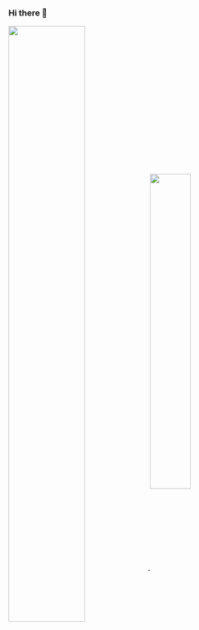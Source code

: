 ### Hi there 👋

<a href="https://github.com/waqid">
  <img align="center" width="55%"  src="https://github-readme-stats.vercel.app/api?username=waqid&count_private=true&show_icons=true&theme=chartreuse-dark" />
</a>
<a href="https://github.com/waqid">
  <img align="center"  width="40%"  src="https://github-readme-stats.vercel.app/api/top-langs/?username=waqid&layout=compact&theme=chartreuse-dark&langs_count=8" />
</a>

<!--
**waqid/waqid** is a ✨ _special_ ✨ repository because its `README.md` (this file) appears on your GitHub profile.

Here are some ideas to get you started:

- 🔭 I’m currently working on ...
- 🌱 I’m currently learning ...
- 👯 I’m looking to collaborate on ...
- 🤔 I’m looking for help with ...
- 💬 Ask me about ...
- 📫 How to reach me: ...
- 😄 Pronouns: ...
- ⚡ Fun fact: ...
-->
